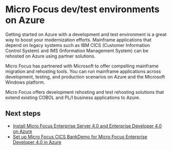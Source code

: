 # Micro Focus dev/test environments on Azure

Getting started on Azure with a development and test environment is a great way to boost your modernization efforts. Mainframe applications that depend on legacy systems such as IBM CICS (Customer Information Control System) and IMS (Information Management System) can be rehosted on Azure using partner solutions.

Micro Focus has partnered with Microsoft to offer compelling mainframe migration and rehosting tools. You can run mainframe applications across development, testing, and production scenarios on Azure and the Microsoft Windows platform.

Micro Focus offers development rehosting and test rehosting solutions that extend existing COBOL and PL/I business applications to Azure.

## Next steps

- [Install Micro Focus Enterprise Server 4.0 and Enterprise Developer 4.0 on Azure](set-up-micro-focus-cics-bankdemo-in-azure)
- [Set up Micro Focus CICS BankDemo for Micro Focus Enterprise Developer 4.0 in Azure](demo)